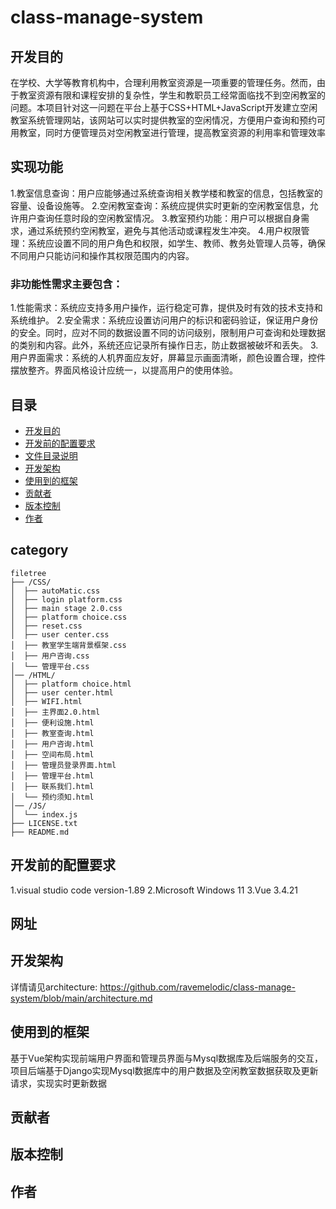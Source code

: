 # class-manage-system
## 开发目的
在学校、大学等教育机构中，合理利用教室资源是一项重要的管理任务。然而，由于教室资源有限和课程安排的复杂性，学生和教职员工经常面临找不到空闲教室的问题。本项目针对这一问题在平台上基于CSS+HTML+JavaScript开发建立空闲教室系统管理网站，该网站可以实时提供教室的空闲情况，方便用户查询和预约可用教室，同时方便管理员对空闲教室进行管理，提高教室资源的利用率和管理效率
## 实现功能
1.教室信息查询：用户应能够通过系统查询相关教学楼和教室的信息，包括教室的容量、设备设施等。
2.空闲教室查询：系统应提供实时更新的空闲教室信息，允许用户查询任意时段的空闲教室情况。
3.教室预约功能：用户可以根据自身需求，通过系统预约空闲教室，避免与其他活动或课程发生冲突。
4.用户权限管理：系统应设置不同的用户角色和权限，如学生、教师、教务处管理人员等，确保不同用户只能访问和操作其权限范围内的内容。
### 非功能性需求主要包含：
1.性能需求：系统应支持多用户操作，运行稳定可靠，提供及时有效的技术支持和系统维护。
2.安全需求：系统应设置访问用户的标识和密码验证，保证用户身份的安全。同时，应对不同的数据设置不同的访问级别，限制用户可查询和处理数据的类别和内容。此外，系统还应记录所有操作日志，防止数据被破坏和丢失。
3.用户界面需求：系统的人机界面应友好，屏幕显示画面清晰，颜色设置合理，控件摆放整齐。界面风格设计应统一，以提高用户的使用体验。

## 目录
- [开发目的](#开发目的)
- [开发前的配置要求](#开发前的配置要求)
- [文件目录说明](#目录)
- [开发架构](#开发架构)
- [使用到的框架](#使用到的框架)
- [贡献者](#贡献者)
- [版本控制](#版本控制)
- [作者](#作者)
## category
```
filetree 
├── /CSS/
│  ├── autoMatic.css
│  ├── login platform.css
│  ├── main stage 2.0.css
│  ├── platform choice.css
│  ├── reset.css
│  ├── user center.css
│  ├── 教室学生端背景框架.css
│  ├── 用户咨询.css
│  └── 管理平台.css
│── /HTML/
│  ├── platform choice.html
│  ├── user center.html
│  ├── WIFI.html
│  ├── 主界面2.0.html
│  ├── 便利设施.html
│  ├── 教室查询.html
│  ├── 用户咨询.html
│  ├── 空间布局.html
│  ├── 管理员登录界面.html
│  ├── 管理平台.html
│  ├── 联系我们.html
│  └── 预约须知.html
│── /JS/
│  └── index.js
├── LICENSE.txt
├── README.md
```

## 开发前的配置要求

1.visual studio code version-1.89
2.Microsoft Windows 11 
3.Vue 3.4.21

## 网址

## 开发架构
详情请见architecture: https://github.com/ravemelodic/class-manage-system/blob/main/architecture.md
## 使用到的框架
基于Vue架构实现前端用户界面和管理员界面与Mysql数据库及后端服务的交互，项目后端基于Django实现Mysql数据库中的用户数据及空闲教室数据获取及更新请求，实现实时更新数据
## 贡献者

## 版本控制

## 作者






